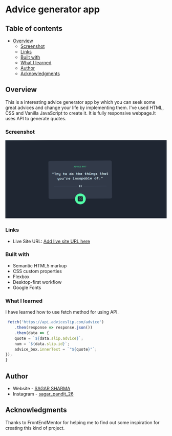 # Advice generator app 

## Table of contents

- [Overview](#overview)
  - [Screenshot](#screenshot)
  - [Links](#links)
  - [Built with](#built-with)
  - [What I learned](#what-i-learned)
  - [Author](#author)
  - [Acknowledgments](#acknowledgments)

## Overview
This is a interesting advice generator app by which you can seek some great advices and change your life by implementing them.
I've used HTML, CSS and Vanilla JavaScript to create it. It is fully responsive webpage.It uses API to generate quotes.

### Screenshot

![](./images/Screenshot.png)

### Links

- Live Site URL: [Add live site URL here](https://your-live-site-url.com)

### Built with

- Semantic HTML5 markup
- CSS custom properties
- Flexbox
- Desktop-first workflow
- Google Fonts


### What I learned
I have learned how to use fetch method for using API.


```js
 fetch('https://api.adviceslip.com/advice')
    .then(response => response.json())
    .then(data => {
    quote = `${data.slip.advice}`;
    num = `${data.slip.id}`;
    advice_box.innerText = `"${quote}"`;
});
}
```

## Author

- Website - [SAGAR SHARMA](https://sagar-io.github.io)
- Instagram - [sagar_pandit_26](https://www.instagram.com/sagar_pandit_26)

## Acknowledgments

Thanks to FrontEndMentor for helping me to find out some inspiration for creating this kind of project.

